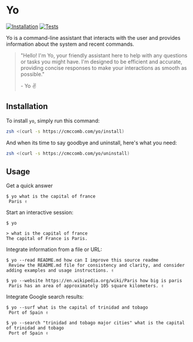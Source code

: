 # Yo 

[![Installation](https://github.com/cmccomb/yo/actions/workflows/installation.yml/badge.svg)](https://github.com/cmccomb/yo/actions/workflows/installation.yml)
[![Tests](https://github.com/cmccomb/yo/actions/workflows/run_tests.yml/badge.svg)](https://github.com/cmccomb/yo/actions/workflows/run_tests.yml)

Yo is a command-line assistant that interacts with the user and provides information about the system and recent commands.

> "Hello! I'm Yo, your friendly assistant here to help with any questions or tasks you might have. I'm designed to be efficient and accurate, providing concise responses to make your interactions as smooth as possible."
> 
> \- Yo ✌️

## Installation

To install `yo`, simply run this command:
```zsh
zsh <(curl -s https://cmccomb.com/yo/install)
```

And when its time to say goodbye and uninstall, here's what you need:
```zsh
zsh <(curl -s https://cmccomb.com/yo/uninstall)
```

## Usage
Get a quick answer
```shell,no_run
$ yo what is the capital of france
 Paris ✌️
```

Start an interactive session:
```shell,no_run
$ yo

> what is the capital of france
The capital of France is Paris.
```

Integrate information from a file or URL:
```shell,no_run
$ yo --read README.md how can I improve this source readme
 Review the README.md file for consistency and clarity, and consider adding examples and usage instructions. ✌️
```

```shell,no_run
$ yo --website https://en.wikipedia.org/wiki/Paris how big is paris
 Paris has an area of approximately 105 square kilometers. ✌️
```

Integrate Google search results:
```shell,no_run
$ yo --surf what is the capital of trinidad and tobago
 Port of Spain ✌️
```

```shell,no_run
$ yo --search "trinidad and tobago major cities" what is the capital of trinidad and tobago
 Port of Spain ✌️
```